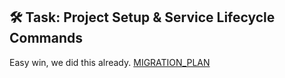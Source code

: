 ## 🛠️ Task: Project Setup & Service Lifecycle Commands

Easy win, we did this already.
[MIGRATION\_PLAN](../../MIGRATION_PLAN.md)
